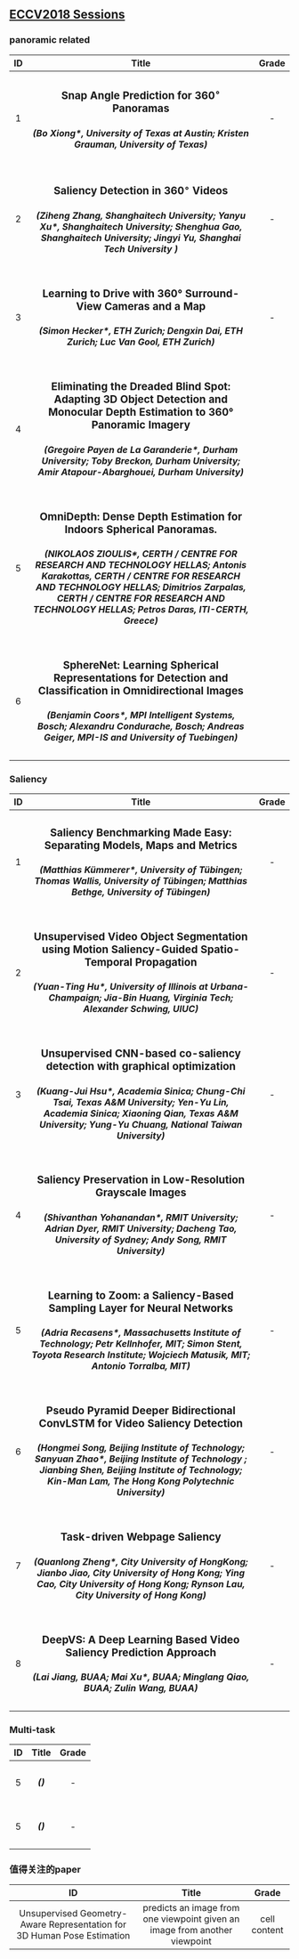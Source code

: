 ## [ECCV2018 Sessions](https://eccv2018.org/program/sessions/#oral_1A)

### panoramic related
| ID  | Title | Grade | 
| :---:  | :---:  | :---:  | 
| 1 | <h3> Snap Angle Prediction for 360$^{\circ}$ Panoramas <h5> (Bo Xiong*, University of Texas at Austin; Kristen Grauman, University of Texas)  | - |
| 2 | <h3> Saliency Detection in 360$^\circ$ Videos <h5> (Ziheng Zhang, Shanghaitech University; Yanyu Xu*, Shanghaitech University; Shenghua Gao, Shanghaitech University; Jingyi Yu, Shanghai Tech University ) | - |
| 3 | <h3> Learning to Drive with 360° Surround-View Cameras and a Map <h5> (Simon Hecker*, ETH Zurich; Dengxin Dai, ETH Zurich; Luc Van Gool, ETH Zurich) | - |
| 4 | <h3> 	Eliminating the Dreaded Blind Spot: Adapting 3D Object Detection and Monocular Depth Estimation to 360° Panoramic Imagery <h5> (Gregoire Payen de La Garanderie*, Durham University; Toby Breckon, Durham University; Amir Atapour-Abarghouei, Durham University) |
| 5 | <h3> OmniDepth: Dense Depth Estimation for Indoors Spherical Panoramas.  <h5> (NIKOLAOS ZIOULIS*, CERTH / CENTRE FOR RESEARCH AND TECHNOLOGY HELLAS; Antonis Karakottas, CERTH / CENTRE FOR RESEARCH AND TECHNOLOGY HELLAS; Dimitrios Zarpalas, CERTH / CENTRE FOR RESEARCH AND TECHNOLOGY HELLAS; Petros Daras, ITI-CERTH, Greece) |
| 6 | <h3> 	SphereNet: Learning Spherical Representations for Detection and Classification in Omnidirectional Images <h5>(Benjamin Coors*, MPI Intelligent Systems, Bosch; Alexandru Condurache, Bosch; Andreas Geiger, MPI-IS and University of Tuebingen) |


### Saliency
| ID  | Title | Grade | 
| :---:  | :---:  | :---:  | 
| 1 | <h3> Saliency Benchmarking Made Easy: Separating Models, Maps and Metrics <h5> (Matthias Kümmerer*, University of Tübingen; Thomas Wallis, University of Tübingen; Matthias Bethge, University of Tübingen) | - | 
| 2 | <h3> 	Unsupervised Video Object Segmentation using Motion Saliency-Guided Spatio-Temporal Propagation <h5> (Yuan-Ting Hu*, University of Illinois at Urbana-Champaign; Jia-Bin Huang, Virginia Tech; Alexander Schwing, UIUC) | - | 
| 3 | <h3> Unsupervised CNN-based co-saliency detection with graphical optimization <h5> (Kuang-Jui Hsu*, Academia Sinica; Chung-Chi Tsai, Texas A&M University; Yen-Yu Lin, Academia Sinica; Xiaoning Qian, Texas A&M University; Yung-Yu Chuang, National Taiwan University) | - | 
| 4 | <h3> Saliency Preservation in Low-Resolution Grayscale Images <h5> (Shivanthan Yohanandan*, RMIT University; Adrian Dyer, RMIT University; Dacheng Tao, University of Sydney; Andy Song, RMIT University) | - | 
| 5 | <h3> Learning to Zoom: a Saliency-Based Sampling Layer for Neural Networks <h5> (Adria Recasens*, Massachusetts Institute of Technology; Petr Kellnhofer, MIT; Simon Stent, Toyota Research Institute; Wojciech Matusik, MIT; Antonio Torralba, MIT) | - | 
| 6 | <h3> Pseudo Pyramid Deeper Bidirectional ConvLSTM for Video Saliency Detection <h5> (Hongmei Song, Beijing Institute of Technology; Sanyuan Zhao*, Beijing Institute of Technology ; Jianbing Shen, Beijing Institute of Technology; Kin-Man Lam, The Hong Kong Polytechnic University) | - | 
| 7 | <h3> Task-driven Webpage Saliency <h5> (Quanlong Zheng*, City University of HongKong; Jianbo Jiao, City University of Hong Kong; Ying Cao, City University of Hong Kong; Rynson Lau, City University of Hong Kong) | - | 
| 8 | <h3> 	DeepVS: A Deep Learning Based Video Saliency Prediction Approach <h5> (Lai Jiang, BUAA; Mai Xu*, BUAA; Minglang Qiao, BUAA; Zulin Wang, BUAA) | - | 


### Multi-task
| ID  | Title | Grade | 
| :---:  | :---:  | :---:  | 
| 5 | <h3> <h5> () | - | 
| 5 | <h3> <h5> () | - | 


### 值得关注的paper
| ID  | Title | Grade | 
| :---:  | :---:  | :---:  | 
| Unsupervised Geometry-Aware Representation for 3D Human Pose Estimation  | predicts an image from one viewpoint given an image from another viewpoint  | cell content  | 
